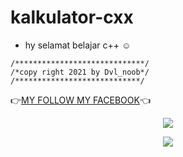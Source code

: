 # kalkulator-cxx

- hy selamat belajar c++ ☺
```
/*****************************/
/*copy right 2021 by Dvl_noob*/
/****************************/
```
👉<a href='https://m.facebook.com/wRyZ.freands.158.watded.daww'>MY FOLLOW MY FACEBOOK</a>👈
<center><p><img src="https://github.com/yunanaexploit/kalkulator-Cxx/blob/3d3a38ad5e9a9c94de9051048e887ea1e5ac506f/Screenshot_2021-08-08-21-30-28-042_ru.iiec.cxxdroid.jpg"></p>
<p><img src="https://github.com/yunanaexploit/kalkulator-Cxx/blob/61935ecccf672169d2469f36d3e70fe8fb398531/Screenshot/Screenshot_2021-08-08-21-31-12-355_ru.iiec.cxxdroid.jpg"></center>
